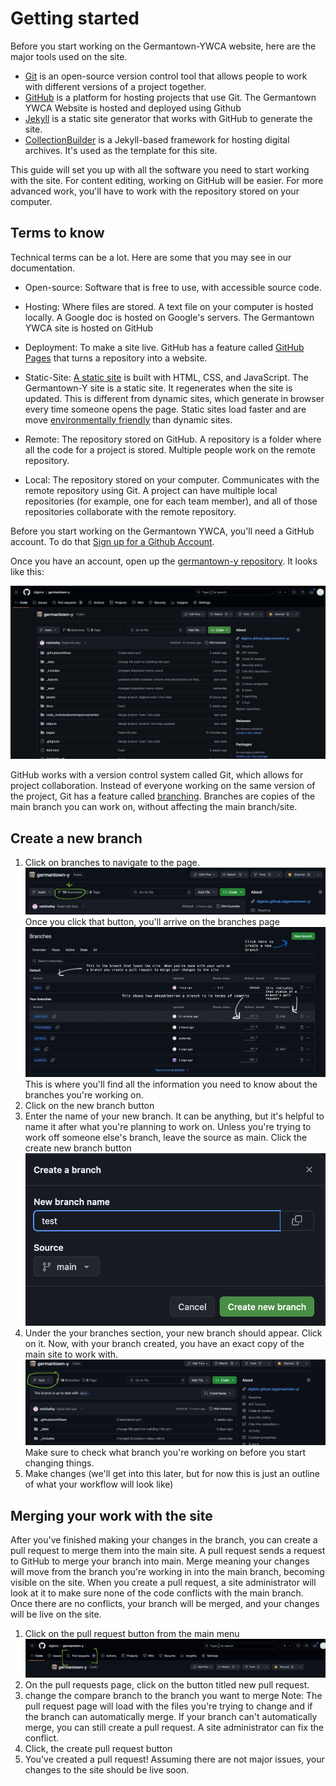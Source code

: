 # Getting started 


Before you start working on the Germantown-YWCA website, here are the major tools used on the site. 
- [Git](https://git-scm.com/) is an open-source version control tool that allows people to work with different versions of a project together.  
- [GitHub](https://github.com/) is a platform for hosting projects that use Git. The Germantown YWCA Website is hosted and deployed using Github
- [Jekyll](https://jekyllrb.com/) is a static site generator that works with GitHub to generate the site. 
- [CollectionBuilder](https://collectionbuilder.github.io/) is a Jekyll-based framework for hosting digital archives. It's used as the template for this site. 

This guide will set you up with all the software you need to start working with the site. For content editing, working on GitHub will be easier. For more advanced work, you'll have to work with the repository stored on your computer. 

## Terms to know 

Technical terms can be a lot. Here are some that you may see in our documentation.

- Open-source: Software that is free to use, with accessible source code. 
- Hosting: Where files are stored. A text file on your computer is hosted locally. A Google doc is hosted on Google's servers. The Germantown YWCA site is hosted on GitHub
- Deployment: To make a site live. GitHub has a feature called [GitHub Pages](https://pages.github.com/) that turns a repository into a website.
- Static-Site: [A static site](https://en.wikipedia.org/wiki/Static_web_page) is built with HTML, CSS, and JavaScript. The Germantown-Y site is a static site. It regenerates when the site is updated. This is different from dynamic sites, which generate in browser every time someone opens the page. Static sites load faster and are move [environmentally friendly](https://www.websitecarbon.com/how-does-it-work/) than dynamic sites.
- Remote: The repository stored on GitHub. A repository is a folder where all the code for a project is stored. Multiple people work on the remote repository. 

- Local: The repository stored on your computer. Communicates with the remote repository using Git. A project can have multiple local repositories (for example, one for each team member), and all of those repositories collaborate with the remote repository. 


Before you start working on the Germantown YWCA, you'll need a GitHub account. To do that [Sign up for a Github Account](https://github.com/signup?ref_cta=Sign+up&ref_loc=header+logged+out&ref_page=%2F&source=header-home). 

Once you have an account, open up the [germantown-y repository](https://github.com/digbmc/germantown-y). It looks like this:

![Screenshot of germantown-y repository](screenshots/getting-started-1.png)

GitHub works with a version control system called Git, which allows for project collaboration. Instead of everyone working on the same version of the project, Git has a feature called [branching](https://git-scm.com/book/en/v2/Git-Branching-Basic-Branching-and-Merging). Branches are copies of the main branch you can work on, without affecting the main branch/site. 

## Create a new branch 

1. Click on branches to navigate to the page. 
![a screenshot of the repository menu, with a circle around the branches button](screenshots/getting-started-2.jpeg)
Once you click that button, you'll arrive on the branches page
![a screenshot of the branches page, with arrows pointing to the pull requests section, default branch, and commits tracker](screenshots/getting-started-3.jpeg)
This is where you'll find all the information you need to know about the branches you're working on. 
2. Click on the new branch button
3. Enter the name of your new branch. It can be anything, but it's helpful to name it after what you're planning to work on. Unless you're trying to work off someone else's branch, leave the source as main. Click the create new branch button
![Screenshot of the create new branch forum, with test written as the branch name](screenshots/getting-started-4.png)
4. Under the your branches section, your new branch should appear. Click on it. 
Now, with your branch created, you have an exact copy of the main site to work with. 
![a screenshot of the repository home page, with the test branch circled](screenshots/getting-started-5.jpeg) Make sure to check what branch you're working on before you start changing things. 
5. Make changes (we'll get into this later, but for now this is just an outline of what your workflow will look like)
## Merging your work with the site 
After you've finished making your changes in the branch, you can create a pull request to merge them into the main site. A pull request sends a request to GitHub to merge your branch into main. Merge meaning your changes will move from the branch you're working in into the main branch, becoming visible on the site. When you create a pull request, a site administrator will look at it to make sure none of the code conflicts with the main branch. Once there are no conflicts, your branch will be merged, and your changes will be live on the site.

1. Click on the pull request button from the main menu
![screenshot of the menu bar, with pull request circled](screenshots/getting-started-6.jpeg)
2. On the pull requests page, click on the button titled new pull request. 
3. change the compare branch to the branch you want to merge
Note: The pull request page will load with the files you're trying to change and if the branch can automatically merge. If your branch can't automatically merge, you can still create a pull request. A site administrator can fix the conflict. 
4. Click, the create pull request button
5. You've created a pull request! Assuming there are not major issues, your changes to the site should be live soon. 



